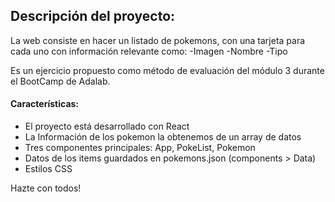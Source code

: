 <h2>Descripción del proyecto: </h2>

La web consiste en hacer un listado de pokemons, con una tarjeta para cada uno con información relevante como:
-Imagen
-Nombre
-Tipo

Es un ejercicio propuesto como método de evaluación del módulo 3 durante el BootCamp de Adalab.

<h4>Características:</h4>

<ul> 
<li>El proyecto está desarrollado con React</li>
<li>La Información de los pokemon la obtenemos de un array de datos</li>
<li>Tres componentes principales: App, PokeList, Pokemon  </li>
<li>Datos de los items guardados en pokemons.json (components > Data)  </li>
<li>Estilos CSS  </li>
</ul>

Hazte con todos!
